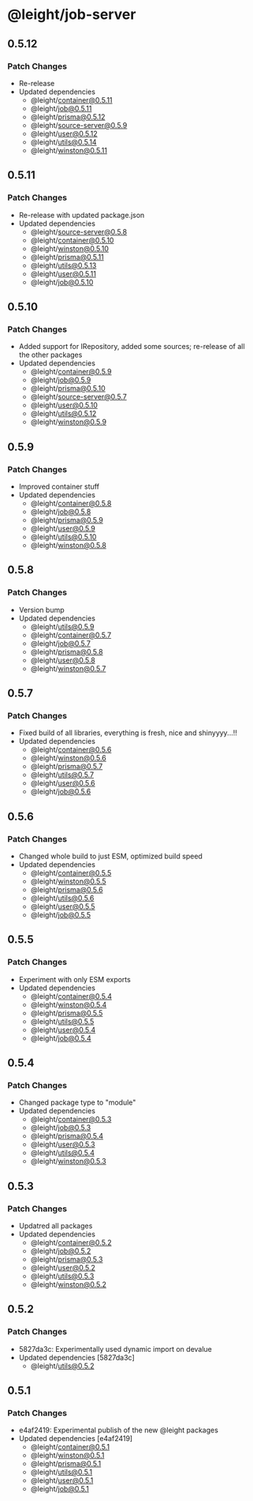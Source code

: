 # @leight/job-server

## 0.5.12

### Patch Changes

- Re-release
- Updated dependencies
  - @leight/container@0.5.11
  - @leight/job@0.5.11
  - @leight/prisma@0.5.12
  - @leight/source-server@0.5.9
  - @leight/user@0.5.12
  - @leight/utils@0.5.14
  - @leight/winston@0.5.11

## 0.5.11

### Patch Changes

- Re-release with updated package.json
- Updated dependencies
  - @leight/source-server@0.5.8
  - @leight/container@0.5.10
  - @leight/winston@0.5.10
  - @leight/prisma@0.5.11
  - @leight/utils@0.5.13
  - @leight/user@0.5.11
  - @leight/job@0.5.10

## 0.5.10

### Patch Changes

- Added support for IRepository, added some sources; re-release of all the other packages
- Updated dependencies
  - @leight/container@0.5.9
  - @leight/job@0.5.9
  - @leight/prisma@0.5.10
  - @leight/source-server@0.5.7
  - @leight/user@0.5.10
  - @leight/utils@0.5.12
  - @leight/winston@0.5.9

## 0.5.9

### Patch Changes

- Improved container stuff
- Updated dependencies
  - @leight/container@0.5.8
  - @leight/job@0.5.8
  - @leight/prisma@0.5.9
  - @leight/user@0.5.9
  - @leight/utils@0.5.10
  - @leight/winston@0.5.8

## 0.5.8

### Patch Changes

- Version bump
- Updated dependencies
  - @leight/utils@0.5.9
  - @leight/container@0.5.7
  - @leight/job@0.5.7
  - @leight/prisma@0.5.8
  - @leight/user@0.5.8
  - @leight/winston@0.5.7

## 0.5.7

### Patch Changes

- Fixed build of all libraries, everything is fresh, nice and shinyyyy...!!
- Updated dependencies
  - @leight/container@0.5.6
  - @leight/winston@0.5.6
  - @leight/prisma@0.5.7
  - @leight/utils@0.5.7
  - @leight/user@0.5.6
  - @leight/job@0.5.6

## 0.5.6

### Patch Changes

- Changed whole build to just ESM, optimized build speed
- Updated dependencies
  - @leight/container@0.5.5
  - @leight/winston@0.5.5
  - @leight/prisma@0.5.6
  - @leight/utils@0.5.6
  - @leight/user@0.5.5
  - @leight/job@0.5.5

## 0.5.5

### Patch Changes

- Experiment with only ESM exports
- Updated dependencies
  - @leight/container@0.5.4
  - @leight/winston@0.5.4
  - @leight/prisma@0.5.5
  - @leight/utils@0.5.5
  - @leight/user@0.5.4
  - @leight/job@0.5.4

## 0.5.4

### Patch Changes

- Changed package type to "module"
- Updated dependencies
  - @leight/container@0.5.3
  - @leight/job@0.5.3
  - @leight/prisma@0.5.4
  - @leight/user@0.5.3
  - @leight/utils@0.5.4
  - @leight/winston@0.5.3

## 0.5.3

### Patch Changes

- Updatred all packages
- Updated dependencies
  - @leight/container@0.5.2
  - @leight/job@0.5.2
  - @leight/prisma@0.5.3
  - @leight/user@0.5.2
  - @leight/utils@0.5.3
  - @leight/winston@0.5.2

## 0.5.2

### Patch Changes

- 5827da3c: Experimentally used dynamic import on devalue
- Updated dependencies [5827da3c]
  - @leight/utils@0.5.2

## 0.5.1

### Patch Changes

- e4af2419: Experimental publish of the new @leight packages
- Updated dependencies [e4af2419]
  - @leight/container@0.5.1
  - @leight/winston@0.5.1
  - @leight/prisma@0.5.1
  - @leight/utils@0.5.1
  - @leight/user@0.5.1
  - @leight/job@0.5.1
